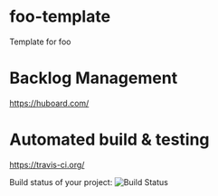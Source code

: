 foo-template
============

Template for foo


Backlog Management
============

https://huboard.com/


Automated build & testing
============

https://travis-ci.org/

Build status of your project: ![Build Status](https://travis-ci.org/benboeser/foo-template.png?raw=true)

